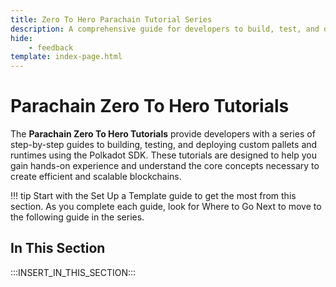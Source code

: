 ```yaml
---
title: Zero To Hero Parachain Tutorial Series
description: A comprehensive guide for developers to build, test, and deploy custom pallets and runtimes, leveraging the full potential of the Polkadot SDK.
hide: 
    - feedback
template: index-page.html
---
```


# Parachain Zero To Hero Tutorials

The **Parachain Zero To Hero Tutorials** provide developers with a series of step-by-step guides to building, testing, and deploying custom pallets and runtimes using the Polkadot SDK. These tutorials are designed to help you gain hands-on experience and understand the core concepts necessary to create efficient and scalable blockchains.  

!!! tip
    Start with the Set Up a Template guide to get the most from this section. As you complete each guide, look for Where to Go Next to move to the following guide in the series.

## In This Section

:::INSERT_IN_THIS_SECTION:::